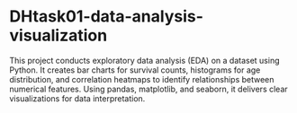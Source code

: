 # DHtask01-data-analysis-visualization
This project conducts exploratory data analysis (EDA) on a dataset using Python. It creates bar charts for survival counts, histograms for age distribution, and correlation heatmaps to identify relationships between numerical features. Using pandas, matplotlib, and seaborn, it delivers clear visualizations for data interpretation.
